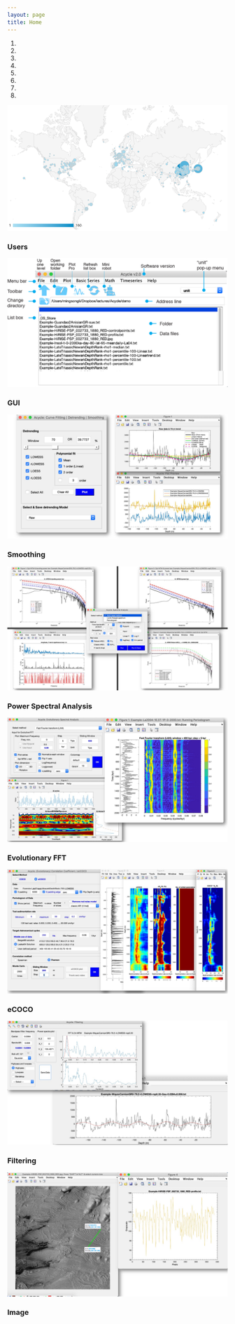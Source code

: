 ```yaml
---
layout: page
title: Home
--- 
```

<div class ="heading">
</div>
<div id ="myCarousel" class="carousel slide text-center" data-ride="carousel">
	<ol class="carousel-indicators">
		<li data-target="#myCarousel" data-slide-to="0" class="active"></li>
		<li data-target="#myCarousel" data-slide-to="1"></li>
		<li data-target="#myCarousel" data-slide-to="2"></li>
		<li data-target="#myCarousel" data-slide-to="3"></li>
		<li data-target="#myCarousel" data-slide-to="4"></li>
		<li data-target="#myCarousel" data-slide-to="5"></li>
		<li data-target="#myCarousel" data-slide-to="6"></li>
		<li data-target="#myCarousel" data-slide-to="7"></li>
	</ol>
	<div class="carousel-inner" role="listbox">
		<div class="carousel-item active">
			<img src="/images/AcycleVisitors.png" alt= "Users">
			<div class="carousel-caption">
				<h3>Users</h3>
			</div>
</div>
<div class="carousel-item">
	<img src="/images/Fig.1-GUI.png" alt= "GUI">
	<div class="carousel-caption">
	<h3>GUI</h3>
	</div>
</div>	
<div class="carousel-item">
	<img src="/images/Slide1.jpeg" alt= "Smoothing">
	<div class="carousel-caption">
	<h3> Smoothing </h3>
	</div>
</div>	
<div class="carousel-item">
	<img src="/images/Slide2.jpeg" alt= "Power Spectral Analysis">
	<div class="carousel-caption">
	<h3> Power Spectral Analysis </h3>
	</div>
</div>		
<div class="carousel-item">
	<img src="/images/Slide3.jpeg" alt= "Evolutionary FFT">
	<div class="carousel-caption">
	<h3>Evolutionary FFT</h3>
	</div>
</div>

<div class="carousel-item">
	<img src="/images/Slide5.jpeg" alt= "eCOCO">
	<div class="carousel-caption">
	<h3>eCOCO</h3>
	</div>
</div>

<div class="carousel-item">
	<img src="/images/Slide6.jpeg" alt= "Filtering">
	<div class="carousel-caption">
	<h3>Filtering</h3>
	</div>
</div>

<div class="carousel-item">
	<img src="/images/Slide12.jpeg" alt= "Image">
	<div class="carousel-caption">
	<h3>Image</h3>
	</div>
</div>

<a class="carousel-control-prev" href="#myCarousel" data-slide="prev" role="button"> <span class="fa fa-arrow-left" id = "home"></span></a>
<a class="carousel-control-next " href="#myCarousel" data-slide="next" role="button"> <span class="fa fa-arrow-right" id = "home"></span></a>
</div>			
